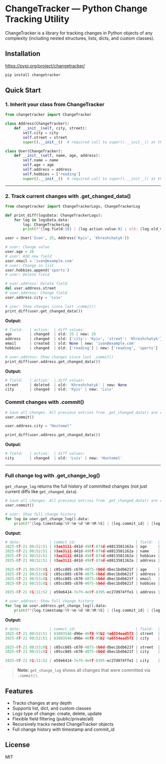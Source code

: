 # ChangeTracker — Python Change Tracking Utility

ChangeTracker is a library for tracking changes in Python objects of any complexity (including nested structures, lists, dicts, and custom classes).

## Installation
https://pypi.org/project/changetracker/
```bash
pip install changetracker
```

## Quick Start

### 1. Inherit your class from ChangeTracker

```python
from changetracker import ChangeTracker

class Address(ChangeTracker):
    def __init__(self, city, street):
        self.city = city
        self.street = street
        super().__init__()  # required call to super().__init__() at the end of __init__

class User(ChangeTracker):
    def __init__(self, name, age, address):
        self.name = name
        self.age = age
        self.address = address
        self.hobbies = ['reading']
        super().__init__()  # required call to super().__init__() at the end of __init__
```
---

### 2. Track current changes with .get_changed_data()
```python
from changetracker import ChangeTrackerLogs, ChangeTrackerLog

def print_diff(logsData: ChangeTrackerLogs):
    for log in logsData.data:
        log: ChangeTrackerLog
        print(f"{log.field:10} | {log.action.value:8} | old: {log.old_value} | new: {log.new_value}")
```

```python
user = User('Ivan', 25, Address('Kyiv', 'Khreshchatyk'))

# user: Change value
user.age = 26
# user: Add new field
user.email = 'ivan@example.com'
# user: Change in list
user.hobbies.append('sports')
# user: Delete field

# user.address: Delete field
del user.address.street
# user.address: Change field
user.address.city = 'Lviv'
```

```python
# user: Show changes since last .commit()
print_diff(user.get_changed_data())
```
**Output:**
```python
# field:   | action:  | diff values:
age        | changed  | old: 25 | new: 26
address    | changed  | old: {'city': 'Kyiv', 'street': 'Khreshchatyk'} | new: {'city': 'Lviv'}
email      | created  | old: None | new: 'ivan@example.com'
hobbies    | changed  | old: ['reading'] | new: ['reading', 'sports']
```

```python
# user.address: Show changes since last .commit()
print_diff(user.address.get_changed_data())
```
**Output:**
```python
# field:   | action:  | diff values:
street     | deleted  | old: 'Khreshchatyk' | new: None
city       | changed  | old: 'Kyiv' | new: 'Lviv'
```

### Commit changes with .commit()
```python
# Save all changes. All previous entries from .get_changed_data() are cleared
user.commit()

user.address.city = "Hostomel"

print_diff(user.address.get_changed_data())
```
**Output:**
```python
# field:   | action:  | diff values:
city       | changed  | old: 'Lviv' | new: 'Hostomel'
```
---

### Full change log with .get_change_log()

`get_change_log` returns the full history of committed changes (not just current diffs like `get_changed_data`).

```python
# Save all changes. All previous entries from .get_changed_data() are cleared
user.commit()
```

```python
# user: Show full change history
for log in user.get_change_log().data:
    print(f"{log.timestamp:%Y-%m-%d %H:%M:%S} | {log.commit_id} | {log.field:7} | {log.action.value:9} | old: {log.old_value} | new: {log.new_value}")
```
**Output:**
```python
# date:             | commit_id:                           | field:  | action:   | diff values:
2025-07-21 00:52:51 | 03ae3111-d41d-498f-874d-e8813581162a | age     | created   | old: None | new: 25
2025-07-21 00:52:51 | 03ae3111-d41d-498f-874d-e8813581162a | name    | created   | old: None | new: 'Ivan'
2025-07-21 00:52:51 | 03ae3111-d41d-498f-874d-e8813581162a | hobbies | created   | old: None | new: ['reading']
2025-07-21 00:52:51 | 03ae3111-d41d-498f-874d-e8813581162a | address | created   | old: None | new: {'city': 'Kyiv', 'street': 'Khreshchatyk'}

2025-07-21 00:53:01 | c05cc885-c670-4075-8b6d-dbec1bdb621f | age     | changed   | old: 25 | new: 26
2025-07-21 00:53:01 | c05cc885-c670-4075-8b6d-dbec1bdb621f | address | changed   | old: {'city': 'Kyiv', 'street': 'Khreshchatyk'} | new: {'city': 'Lviv'}
2025-07-21 00:53:01 | c05cc885-c670-4075-8b6d-dbec1bdb621f | email   | created   | old: None | new: 'ivan@example.com'
2025-07-21 00:53:01 | c05cc885-c670-4075-8b6d-dbec1bdb621f | hobbies | changed   | old: ['reading'] | new: ['reading', 'sports']

2025-07-21 01:11:52 | e59e6414-7e79-4e0f-8395-ec27d974ffe1 | address | changed   | old: {'city': 'Lviv'} | new: {'city': 'Hostomel'}
```

```python
# user.address: Show full change history
for log in user.address.get_change_log().data:
    print(f"{log.timestamp:%Y-%m-%d %H:%M:%S} | {log.commit_id} | {log.field:7} | {log.action.value:9} | old: {log.old_value} | new: {log.new_value}")
```
**Output:**
```python
# date:             | commit_id:                           | field:  | action:   | diff values:
2025-07-21 00:52:51 | 63803546-d96e-46f9-95b2-9a6554ead5f3 | street  | created   | old: None | new: 'Khreshchatyk'
2025-07-21 00:52:51 | 63803546-d96e-46f9-95b2-9a6554ead5f3 | city    | created   | old: None | new: 'Kyiv'

2025-07-21 00:53:01 | c05cc885-c670-4075-8b6d-dbec1bdb621f | street  | deleted   | old: 'Khreshchatyk' | new: None
2025-07-21 00:53:01 | c05cc885-c670-4075-8b6d-dbec1bdb621f | city    | changed   | old: 'Kyiv' | new: 'Lviv'

2025-07-21 01:11:52 | e59e6414-7e79-4e0f-8395-ec27d974ffe1 | city    | changed   | old: 'Lviv' | new: 'Hostomel'
```

> **Note:** `get_change_log` shows all changes that were committed via `.commit()`.

## Features
- Tracks changes at any depth
- Supports list, dict, and custom classes
- Logs type of change: create, delete, update
- Flexible field filtering (public/private/all)
- Recursively tracks nested ChangeTracker objects
- Full change history with timestamp and commit_id

## License
MIT
